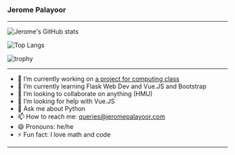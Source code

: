 ### Jerome Palayoor

--------

![Jerome's GitHub stats](https://github-readme-stats.vercel.app/api?username=jeromepalayoor&count_private=true&show_icons=true&theme=radical)

![Top Langs](https://github-readme-stats.vercel.app/api/top-langs/?username=jeromepalayoor&layout=compact)

![trophy](https://github-profile-trophy.vercel.app/?username=jeromepalayoor&theme=onedark)

-------
- 🔭 I’m currently working on [a project for computing class](https://github.com/jeromepalayoor/savingtheworld1)
- 🌱 I’m currently learning Flask Web Dev and Vue.JS and Bootstrap
- 👯 I’m looking to collaborate on anything (HMU)
- 🤔 I’m looking for help with Vue.JS
- 💬 Ask me about Python
- 📫 How to reach me: queries@jeromepalayoor.com
- 😄 Pronouns: he/he
- ⚡ Fun fact: I love math and code
- ------
